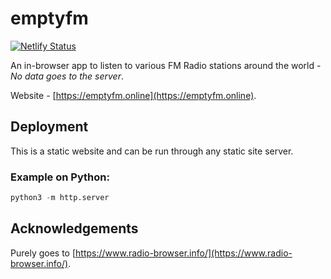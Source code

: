 # emptyfm

[![Netlify Status](https://api.netlify.com/api/v1/badges/f78def9f-8d17-40e6-bc6a-c2c3d3a1cf05/deploy-status)](https://app.netlify.com/sites/emptyfm/deploys)

An in-browser app to listen to various FM Radio stations around the world - _No data goes to the server_.

Website - [https://emptyfm.online](https://emptyfm.online).

## Deployment

This is a static website and can be run through any static site server.

### Example on Python:
```python
python3 -m http.server
```

## Acknowledgements
Purely goes to [https://www.radio-browser.info/](https://www.radio-browser.info/).
